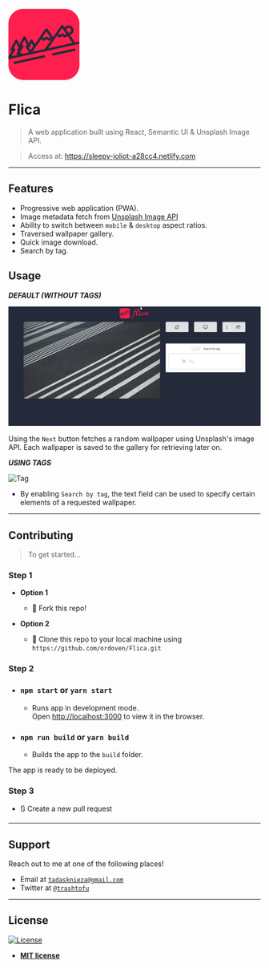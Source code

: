 <a href="#"><img src="./public/logo2.png" title="Flica" alt="Flica"></a>

# Flica

> A web application built using React, Semantic UI & Unsplash Image API.

> Access at: https://sleepy-joliot-a28cc4.netlify.com
---

## Features

- Progressive web application (PWA).
- Image metadata fetch from [Unsplash Image API](https://unsplash.com/developers)
- Ability to switch between `mobile` & `desktop` aspect ratios.
- Traversed wallpaper gallery.
- Quick image download.
- Search by tag.

## Usage 

***DEFAULT (WITHOUT TAGS)***

![Next](usage1.gif)

Using the `Next` button fetches a random wallpaper using Unsplash's image API. Each wallpaper is saved to the gallery for retrieving later on.

***USING TAGS***

![Tag](usage2.gif)

- By enabling `Search by tag`, the text field can be used to specify certain elements of a requested wallpaper.
---

## Contributing

> To get started...

### Step 1

- **Option 1**
    - 🍴 Fork this repo!

- **Option 2**
    - 👯 Clone this repo to your local machine using `https://github.com/ordoven/Flica.git`

### Step 2

- ### `npm start` or `yarn start`

  - Runs app in development mode.<br>
Open [http://localhost:3000](http://localhost:3000) to view it in the browser.

- ### `npm run build` or `yarn build`

  - Builds the app to the `build` folder.<br>

The app is ready to be deployed.

### Step 3

- 🔃 Create a new pull request

---

## Support

Reach out to me at one of the following places!

- Email at <a href="mailto:tadasknieza@gmail.com" target="_top">`tadasknieza@gmail.com`</a>
- Twitter at <a href="http://twitter.com/trashtofu" target="_blank">`@trashtofu`</a>

---

## License

[![License](http://img.shields.io/:license-mit-blue.svg?style=flat-square)](http://badges.mit-license.org)

- **[MIT license](http://opensource.org/licenses/mit-license.php)**
